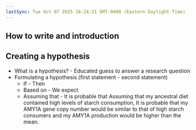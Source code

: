 ```yaml
---
lastSync: Tue Oct 07 2025 18:24:21 GMT-0400 (Eastern Daylight Time)
---
```

## How to write and introduction
## Creating a hypothesis
- What is a hypothesis? - Educated guess to answer a research question
- Formulating a hypothesis (first statement - second statement)
	- If - Then
	- Based on - We expect
	- Assuming that - It is probable that
Assuming that my ancestral diet contained high levels of starch consumption, It is probable that my AMY1A gene copy number would be similar to that of high starch consumers and my AMY1A production would be higher than the mean. 
